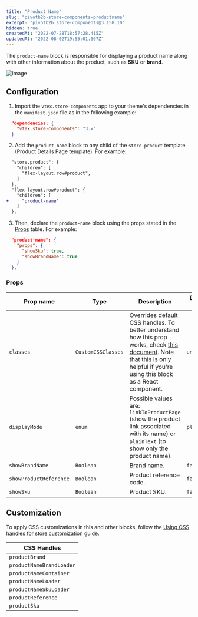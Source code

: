 ```yaml
---
title: "Product Name"
slug: "pivotb2b-store-components-productname"
excerpt: "pivotb2b.store-components@3.158.10"
hidden: true
createdAt: "2022-07-28T18:57:28.415Z"
updatedAt: "2022-08-02T19:55:01.667Z"
---
```

The `product-name` block is responsible for displaying a product name along with other information about the product, such as **SKU** or **brand**.

![image](https://user-images.githubusercontent.com/284515/70231165-8f6b4200-1738-11ea-9f06-3583c08fc693.png)

## Configuration

1. Import the `vtex.store-components` app to your theme's dependencies in the `manifest.json` file as in the following example:

```json
  "dependencies: {
    "vtex.store-components": "3.x"
  }
```

2. Add the `product-name` block to any child of the `store.product` template (Product Details Page template). For example:

```diff
  "store.product": {
    "children": [
      "flex-layout.row#product",
    ]
  },
  "flex-layout.row#product": {
    "children": [
+     "product-name"
    ]
  },
```

3. Then, declare the `product-name` block using the props stated in the [Props](#props) table. For example:

```json
  "product-name": {
    "props": {
      "showSku": true,
      "showBrandName": true
    }
  },
```

### Props

| Prop name | Type | Description | Default value |
| --- | --- | --- | ---| 
| `classes` | `CustomCSSClasses` | Overrides default CSS handles. To better understand how this prop works, check [this document](https://github.com/vtex-apps/css-handles#usecustomclasses). Note that this is only helpful if you're using this block as a React component. | `undefined` |
| `displayMode` | `enum` | Possible values are: `linkToProductPage` (show the product link associated with its name) or `plainText` (to show only the product name). | `plainText`| 
| `showBrandName` | `Boolean` | Brand name. | `false`| 
| `showProductReference` | `Boolean` | Product reference code. | `false`| 
| `showSku` | `Boolean` | Product SKU. | `false` |

## Customization

To apply CSS customizations in this and other blocks, follow the [Using CSS handles for store customization](https://developers.vtex.com/vtex-developer-docs/docs/vtex-io-documentation-using-css-handles-for-store-customization) guide.

| CSS Handles |
| --- |
| `productBrand` |
| `productNameBrandLoader` |
| `productNameContainer` |
| `productNameLoader` |
| `productNameSkuLoader` |
| `productReference` |
| `productSku` |